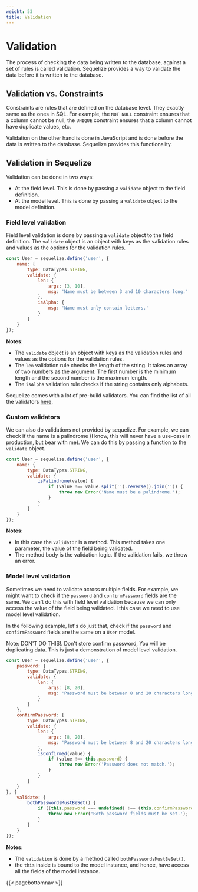 ```yaml
---
weight: 53
title: Validation
---
```


# Validation

The process of checking the data being written to the database, against a set of rules is called validation. Sequelize provides a way to validate the data before it is written to the database.

## Validation vs. Constraints

Constraints are rules that are defined on the database level. They exactly same as
the ones in SQL. For example, the `NOT NULL` constraint ensures that a column cannot be null, the `UNIQUE` constraint ensures that a column cannot have duplicate values, etc.

Validation on the other hand is done in JavaScript and is done before the data is written to the database. Sequelize provides this functionality.

## Validation in Sequelize

Validation can be done in two ways:
* At the field level. This is done by passing a `validate` object to the field definition.
* At the model level. This is done by passing a `validate` object to the model definition.

### Field level validation

Field level validation is done by passing a `validate` object to the field definition. The `validate` object is an object with keys as the validation rules and values as the options for the validation rules.

```js
const User = sequelize.define('user', {
    name: {
        type: DataTypes.STRING,
        validate: {
            len: {
                args: [3, 10],
                msg: 'Name must be between 3 and 10 characters long.'
            },
            isAlpha: {
                msg: 'Name must only contain letters.'
            }
        }
    }
});
```

**Notes:**
* The `validate` object is an object with keys as the validation rules and values as the options for the validation rules.
* The `len` validation rule checks the length of the string. It takes an array of two numbers as the argument. The first number is the minimum length and the second number is the maximum length.
* The `isAlpha` validation rule checks if the string contains only alphabets.

Sequelize comes with a lot of pre-build validators. You can find the list of all the validators [here](https://sequelize.org/master/manual/validations-and-constraints.html#per-attribute-validations).

### Custom validators
We can also do validations not provided by sequelize. For example, we can check if the name is a palindrome (I know, this will never have a use-case in production, but bear with me). We can do this by passing a function to the `validate` object.

```js
const User = sequelize.define('user', {
    name: {
        type: DataTypes.STRING,
        validate: {
            isPalindrome(value) {
                if (value !== value.split('').reverse().join('')) {
                    throw new Error('Name must be a palindrome.');
                }
            }
        }
    }
});
```
**Notes:**

* In this case the `validator` is a method. This method takes one parameter, the value of the field being validated.
* The method body is the validation logic. If the validation fails, we throw an error.

### Model level validation

Sometimes we need to validate across multiple fields. For example, we might want to check if the `password` and `confirmPassword` fields are the same. We can't do this with field
level validation because we can only access the value of the field being validated. I this
case we need to use model level validation.

In the following example, let's do just that, check if the `password` and `confirmPassword` fields are the same on a `User` model.

Note: DON'T DO THIS!. Don't store confirm password, You will be duplicating data. This is just a demonstration of model level validation.


```js
const User = sequelize.define('user', {
    password: {
        type: DataTypes.STRING,
        validate: {
            len: {
                args: [8, 20],
                msg: 'Password must be between 8 and 20 characters long.'
            }
        }
    },
    confirmPassword: {
        type: DataTypes.STRING,
        validate: {
            len: {
                args: [8, 20],
                msg: 'Password must be between 8 and 20 characters long.'
            },
            isConfirmed(value) {
                if (value !== this.password) {
                    throw new Error('Password does not match.');
                }
            }
        }
    }
}, {
    validate: {
        bothPasswordsMustBeSet() {
            if ((this.password === undefined) !== (this.confirmPassword === undefined)) {
                throw new Error('Both password fields must be set.');
            }
        }
    }
});
```

**Notes:**

* The `validation` is done by a method called `bothPasswordsMustBeSet()`. 
* the `this` inside is bound to the model instance, and hence, have access all the fields of the model instance.


{{< pagebottomnav >}}

